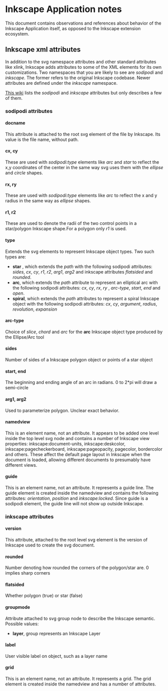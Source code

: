 # Inkscape Application notes
This document contains observations and references about behavior of the Inkscape Application itself, as opposed to the Inkscape extension ecosystem.
## Inkscape xml attributes
In addition to the svg namespace attributes and other standard attributes like xlink, Inkscape adds attributes to some of the XML elements for its own customizations. Two namespaces that you are likely to see are _sodipodi_ and _inkscape_. The former refers to the original Inkscape codebase. Newer attributes are defined under the _inkscape_ namespace.

[This wiki](https://wiki.inkscape.org/wiki/Inkscape-specific_XML_attributes) lists the _sodipodi_ and _inkscape_ attributes but only describes a few of them.
### sodipodi attributes
#### docname
This attribute is attached to the root svg element of the file by Inkscape. Its value is the file name, without path.
#### cx, cy
These are used with _sodipodi:type_ elements like _arc_ and _star_ to reflect the x,y coordinates of the center in the same way svg uses them with the _ellipse_ and _circle_ shapes.
#### rx, ry
These are used with  _sodipodi:type_ elements like _arc_ to reflect the x and y radius in the same way as _ellipse_ shapes.
#### r1, r2
These are used to denote the radii of the two control points in a star/polygon Inkscape shape.For a polygon only _r1_ is used.
#### type
Extends the svg elements to represent Inkscape object types. Two such types are:
- __star__ , which extends the _path_ with the following sodipodi attributes: _sides_, _cx_, _cy_, _r1_, _r2_, _arg1_, _arg2_ and inkscape attributes _flatsided_ and _rounded_.
- __arc__, which extends the _path_ attribute to represent an elliptical arc with the following sodipodi attributes: _cx_, _cy_, _rx_, _ry_ , _arc-type_, _start_, _end_ and _open_.
- __spiral__, which extends the _path_ attributes to represent a spiral Inkscape object with the following sodipodi attributes: _cx_, _cy_, _argument_, _radius_, _revolution_, _expansion_
#### arc-type
Choice of _slice_, _chord_ and _arc_ for the __arc__ Inkscape object type produced by the Ellipse/Arc tool

#### sides
Number of sides of a Inkscape polygon object or points of a star object
#### start, end
The beginning and ending angle of an arc in radians. 0 to 2*pi will draw a semi-circle
#### arg1, arg2
Used to parameterize polygon. Unclear exact behavior.

#### namedview
This is an element name, not an attribute. It appears to be added one level inside the top level svg node and contains a number of Inkscape view properties: inkscape:document-units, inkscape:deskcolor, inkscape:pagecheckerboard, inkscape:pageopacity, pagecolor, bordercolor and others. These affect the default page layout in Inkscape when the document is loaded, allowing different documents to presumably have different views.
#### guide
This is an element name, not an attribute. It represents a guide line. The guide element is created inside the namedview and contains the following attributes: _orientation_, _position_ and _inkscape:locked_. Since guide is a sodipodi element, the guide line will not show up outside Inkscape.

### inkscape attributes
#### version
This attribute, attached to the root level svg element is the version of Inkscape used to create the svg document.
#### rounded
Number denoting how rounded the corners of the polygon/star are. 0 implies sharp corners
#### flatsided
Whether polygon (true) or star (false)
#### groupmode
Attribute attached to svg group <g> node to describe the Inkscape semantic. Possible values:
- __layer__, group represents an Inkscape Layer

#### label
User visible label on object, such as a layer name
#### grid
This is an element name, not an attribute. It represents a grid. The grid element is created inside the namedview and has a number of attributes.



